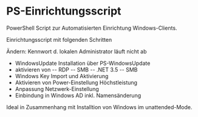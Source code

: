 # PS-Einrichtungsscript
PowerShell Script zur Automatisierten Einrichtung Windows-Clients.

Einrichtungsscript mit folgenden Schritten

Ändern: Kennwort d. lokalen Administrator läuft nicht ab
- WindowsUpdate Installation über PS-WindowsUpdate
- aktivieren von
-- RDP
-- SMB
-- .NET 3.5
-- SMB
- Windows Key Import und Aktivierung
- Aktivieren von Power-Einstellung Höchstleistung
- Anpassung Netzwerk-Einstellung
- Einbindung in Windows AD inkl. Namensänderung

Ideal in Zusammenhang mit Installtion von Windows im unattended-Mode.
